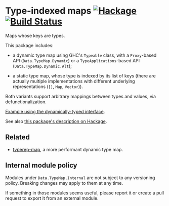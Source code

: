 Type-indexed maps [![Hackage](https://img.shields.io/hackage/v/type-map.svg)](https://hackage.haskell.org/package/type-map) [![Build Status](https://travis-ci.org/Lysxia/type-map.svg)](https://travis-ci.org/Lysxia/type-map)
=================

Maps whose keys are types.

This package includes:

- a dynamic type map using GHC's `Typeable` class,
  with a `Proxy`-based API (`Data.TypeMap.Dynamic`)
  or a `TypeApplications`-based API (`Data.TypeMap.Dynamic.Alt`);

- a static type map, whose type is indexed by its list of keys
  (there are actually multiple implementations with different underlying
  representations (`[]`, `Map`, `Vector`)).

Both variants support arbitrary mappings between types and values, via
defunctionalization.

[Example using the dynamically-typed
interface](https://github.com/Lysxia/type-map/tree/master/examples/dynamic.hs).

See also [this package's description on Hackage](https://hackage.haskell.org/package/type-map).

Related
-------

- [typerep-map](https://hackage.haskell.org/package/typerep-map),
  a more performant dynamic type map.

Internal module policy
----------------------

Modules under `Data.TypeMap.Internal` are not subject to any versioning policy.
Breaking changes may apply to them at any time.

If something in those modules seems useful, please report it or create a pull
request to export it from an external module.
